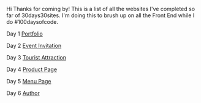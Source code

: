 Hi Thanks for coming by! This is a list of all the websites I've completed so far of 30days30sites. I'm doing this to brush up on all the Front End while I do #100daysofcode.

Day 1 <a href="01-hina-portfolio/index.html"> Portfolio</a>

Day 2 <a href="02-gbvs-tour/index.html"> Event Invitation </a>

Day 3 <a href="03-courthouse/index.html"> Tourist Attraction</a>

Day 4 <a href="04-april-skateboards/index.html"> Product Page</a>

Day 5 <a href="05-daikokuya/index.html"> Menu Page</a>

Day 6 <a href="https://donokuns30days30sites.netlify.com/06-kanojo-okarishimasu%20copy/">Author </a>